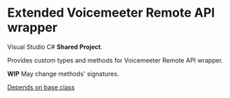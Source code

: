 # Extended Voicemeeter Remote API wrapper
 Visual Studio C# **Shared Project**. 

 Provides custom types and methods for Voicemeeter Remote API wrapper. 
 
 **WIP** May change methods' signatures.
 
 [Depends on base class](https://github.com/A-tG/Voicemeeter-Remote-API-dll-dynamic-wrapper/blob/main/voicemeeter%20remote%20api%20wrap)

